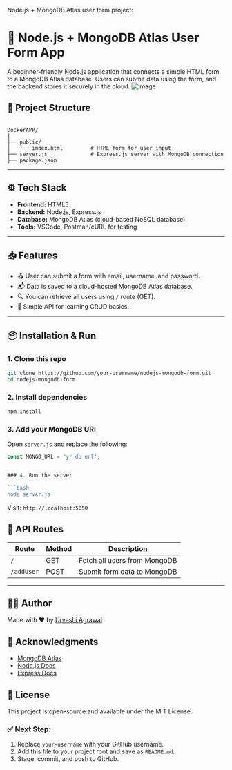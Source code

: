 Node.js + MongoDB Atlas user form project:

# 🚀 Node.js + MongoDB Atlas User Form App

A beginner-friendly Node.js application that connects a simple HTML form to a MongoDB Atlas database. Users can submit data using the form, and the backend stores it securely in the cloud.
![image](https://github.com/user-attachments/assets/8eceea49-b669-42bc-9591-3d82991b16b1)

## 📂 Project Structure

```

DockerAPP/
│
├── public/
│   └── index.html         # HTML form for user input
├── server.js              # Express.js server with MongoDB connection
├── package.json

````

---

## ⚙️ Tech Stack

- **Frontend:** HTML5
- **Backend:** Node.js, Express.js
- **Database:** MongoDB Atlas (cloud-based NoSQL database)
- **Tools:** VSCode, Postman/cURL for testing

---

## 📥 Features

- 📤 User can submit a form with email, username, and password.
- 📬 Data is saved to a cloud-hosted MongoDB Atlas database.
- 🔍 You can retrieve all users using `/` route (GET).
- 🧪 Simple API for learning CRUD basics.

---

## 📦 Installation & Run

### 1. Clone this repo

```bash
git clone https://github.com/your-username/nodejs-mongodb-form.git
cd nodejs-mongodb-form
````

### 2. Install dependencies

```bash
npm install
```

### 3. Add your MongoDB URI

Open `server.js` and replace the following:

```js
const MONGO_URL = "yr db url";


### 4. Run the server

```bash
node server.js
```

Visit: `http://localhost:5050`


## 📡 API Routes

| Route      | Method | Description                  |
| ---------- | ------ | ---------------------------- |
| `/`        | GET    | Fetch all users from MongoDB |
| `/addUser` | POST   | Submit form data to MongoDB  |

---

## 🧑‍💻 Author

Made with ❤️ by [Urvashi Agrawal](https://github.com/urvashi-agrawal-dev)


## 🙌 Acknowledgments

* [MongoDB Atlas](https://www.mongodb.com/atlas)
* [Node.js Docs](https://nodejs.org)
* [Express Docs](https://expressjs.com/)

## 📌 License

This project is open-source and available under the MIT License.


### ✅ Next Step:
1. Replace `your-username` with your GitHub username.
2. Add this file to your project root and save as `README.md`.
3. Stage, commit, and push to GitHub.
